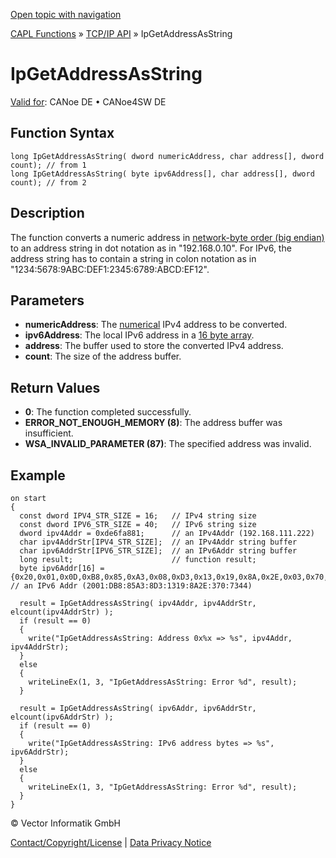 [Open topic with navigation](../../../../../CANoeDEFamily.htm#Topics/CAPLFunctions/TCPIPAPI/Functions/CAPLfunctionIPGetAddressAsString.md)

[CAPL Functions](../../CAPLfunctions.md) » [TCP/IP API](../CAPLfunctionsTCPIPOverview.md) » IpGetAddressAsString

# IpGetAddressAsString

[Valid for](../../../Shared/FeatureAvailability.md): CANoe DE • CANoe4SW DE

## Function Syntax

```plaintext
long IpGetAddressAsString( dword numericAddress, char address[], dword count); // from 1
long IpGetAddressAsString( byte ipv6Address[], char address[], dword count); // from 2
```

## Description

The function converts a numeric address in [network-byte order (big endian)](../../../Shared/CAPL/TCPIPAPI/IPAddressByteOrdering.md) to an address string in dot notation as in "192.168.0.10". For IPv6, the address string has to contain a string in colon notation as in "1234:5678:9ABC:DEF1:2345:6789:ABCD:EF12".

## Parameters

- **numericAddress**: The [numerical](../../../Shared/CAPL/TCPIPAPI/IPAddressByteOrdering.md) IPv4 address to be converted.
- **ipv6Address**: The local IPv6 address in a [16 byte array](../../../Shared/CAPL/TCPIPAPI/IPAddressByteOrdering.md).
- **address**: The buffer used to store the converted IPv4 address.
- **count**: The size of the address buffer.

## Return Values

- **0**: The function completed successfully.
- **ERROR_NOT_ENOUGH_MEMORY (8)**: The address buffer was insufficient.
- **WSA_INVALID_PARAMETER (87)**: The specified address was invalid.

## Example

```plaintext
on start
{
  const dword IPV4_STR_SIZE = 16;   // IPv4 string size
  const dword IPV6_STR_SIZE = 40;   // IPv6 string size
  dword ipv4Addr = 0xde6fa881;      // an IPv4Addr (192.168.111.222)
  char ipv4AddrStr[IPV4_STR_SIZE];  // an IPv4Addr string buffer
  char ipv6AddrStr[IPV6_STR_SIZE];  // an IPv6Addr string buffer
  long result;                      // function result;
  byte ipv6Addr[16] = {0x20,0x01,0x0D,0xB8,0x85,0xA3,0x08,0xD3,0x13,0x19,0x8A,0x2E,0x03,0x70,0x73,0x44}; // an IPv6 Addr (2001:DB8:85A3:8D3:1319:8A2E:370:7344)

  result = IpGetAddressAsString( ipv4Addr, ipv4AddrStr, elcount(ipv4AddrStr) );
  if (result == 0)
  {
    write("IpGetAddressAsString: Address 0x%x => %s", ipv4Addr, ipv4AddrStr);
  }
  else
  {
    writeLineEx(1, 3, "IpGetAddressAsString: Error %d", result);
  }

  result = IpGetAddressAsString( ipv6Addr, ipv6AddrStr, elcount(ipv6AddrStr) );
  if (result == 0)
  {
    write("IpGetAddressAsString: IPv6 address bytes => %s", ipv6AddrStr);
  }
  else
  {
    writeLineEx(1, 3, "IpGetAddressAsString: Error %d", result);
  }
}
```

© Vector Informatik GmbH

[Contact/Copyright/License](../../../Shared/ContactCopyrightLicense.md) | [Data Privacy Notice](https://www.vector.com/int/en/company/get-info/privacy-policy/)
